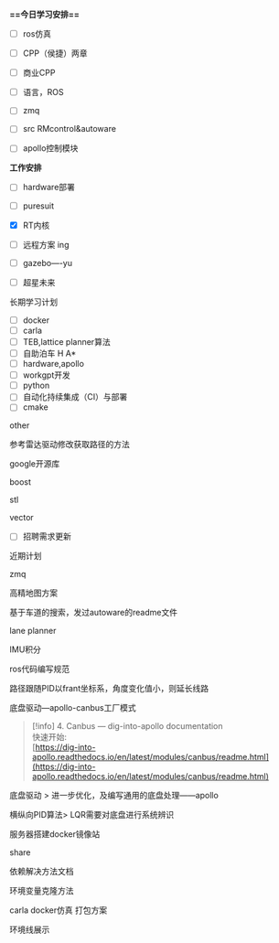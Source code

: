 **==今日学习安排==**

- [ ] ros仿真
- [ ] CPP（侯捷）两章
- [ ] 商业CPP
- [ ] 语言，ROS
- [ ] zmq
- [ ] src RMcontrol&autoware
- [ ] apollo控制模块

  

**工作安排**

- [ ] hardware部署
- [ ] puresuit
- [x] RT内核
- [ ] 远程方案 ing
- [ ] gazebo—-yu
- [ ] 超星未来

  

长期学习计划

- [ ] docker
- [ ] carla
- [ ] TEB,lattice planner算法
- [ ] 自助泊车 H A*
- [ ] hardware,apollo
- [ ] workgpt开发
- [ ] python
- [ ] 自动化持续集成（CI）与部署
- [ ] cmake

other

参考雷达驱动修改获取路径的方法

google开源库

boost

stl

vector

- [ ] 招聘需求更新

近期计划

zmq

高精地图方案

基于车道的搜索，发过autoware的readme文件

lane planner

IMU积分

ros代码编写规范

路径跟随PID以frant坐标系，角度变化值小，则延长线路

底盘驱动—apollo-canbus工厂模式

> [!info] 4. Canbus — dig-into-apollo documentation  
> 快速开始:  
> [https://dig-into-apollo.readthedocs.io/en/latest/modules/canbus/readme.html](https://dig-into-apollo.readthedocs.io/en/latest/modules/canbus/readme.html)  

底盘驱动 > 进一步优化，及编写通用的底盘处理——apollo

横纵向PID算法> LQR需要对底盘进行系统辨识

服务器搭建docker镜像站

  

share

依赖解决方法文档

环境变量克隆方法

carla docker仿真 打包方案

环境线展示